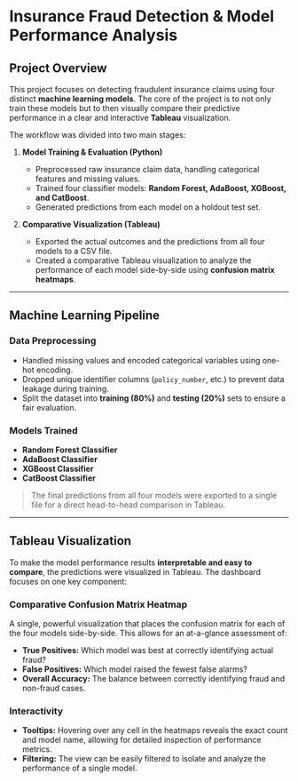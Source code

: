 # Insurance Fraud Detection & Model Performance Analysis

##  Project Overview
This project focuses on detecting fraudulent insurance claims using four distinct **machine learning models**. The core of the project is to not only train these models but to then visually compare their predictive performance in a clear and interactive **Tableau** visualization.

The workflow was divided into two main stages:

1.  **Model Training & Evaluation (Python)**
    - Preprocessed raw insurance claim data, handling categorical features and missing values.
    - Trained four classifier models: **Random Forest, AdaBoost, XGBoost, and CatBoost**.
    - Generated predictions from each model on a holdout test set.

2.  **Comparative Visualization (Tableau)**
    - Exported the actual outcomes and the predictions from all four models to a CSV file.
    - Created a comparative Tableau visualization to analyze the performance of each model side-by-side using **confusion matrix heatmaps**.

---

##  Machine Learning Pipeline
### Data Preprocessing
- Handled missing values and encoded categorical variables using one-hot encoding.
- Dropped unique identifier columns (`policy_number`, etc.) to prevent data leakage during training.
- Split the dataset into **training (80%)** and **testing (20%)** sets to ensure a fair evaluation.

### Models Trained
- **Random Forest Classifier**
- **AdaBoost Classifier**
- **XGBoost Classifier**
- **CatBoost Classifier**

> The final predictions from all four models were exported to a single file for a direct head-to-head comparison in Tableau.

---

##  Tableau Visualization
To make the model performance results **interpretable and easy to compare**, the predictions were visualized in Tableau. The dashboard focuses on one key component:

### Comparative Confusion Matrix Heatmap
A single, powerful visualization that places the confusion matrix for each of the four models side-by-side. This allows for an at-a-glance assessment of:

- **True Positives:** Which model was best at correctly identifying actual fraud?
- **False Positives:** Which model raised the fewest false alarms?
- **Overall Accuracy:** The balance between correctly identifying fraud and non-fraud cases.

### Interactivity
- **Tooltips:** Hovering over any cell in the heatmaps reveals the exact count and model name, allowing for detailed inspection of performance metrics.
- **Filtering:** The view can be easily filtered to isolate and analyze the performance of a single model.

